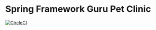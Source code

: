 # Spring Framework Guru Pet Clinic

[![CircleCI](https://circleci.com/gh/sirtrainsalot/pet-clinic/tree/master.svg?style=svg)](https://circleci.com/gh/sirtrainsalot/pet-clinic/tree/master)


